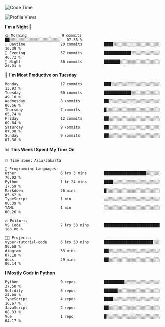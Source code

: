 <!--START_SECTION:waka-->
![Code Time](http://img.shields.io/badge/Code%20Time-1%2C479%20hrs%2037%20mins-blue)

![Profile Views](http://img.shields.io/badge/Profile%20Views-0-blue)

**I'm a Night 🦉** 

```text
🌞 Morning                9 commits           ██░░░░░░░░░░░░░░░░░░░░░░░   07.38 % 
🌆 Daytime                20 commits          ████░░░░░░░░░░░░░░░░░░░░░   16.39 % 
🌃 Evening                57 commits          ████████████░░░░░░░░░░░░░   46.72 % 
🌙 Night                  36 commits          ███████░░░░░░░░░░░░░░░░░░   29.51 % 
```
📅 **I'm Most Productive on Tuesday** 

```text
Monday                   17 commits          ███░░░░░░░░░░░░░░░░░░░░░░   13.93 % 
Tuesday                  60 commits          ████████████░░░░░░░░░░░░░   49.18 % 
Wednesday                8 commits           ██░░░░░░░░░░░░░░░░░░░░░░░   06.56 % 
Thursday                 7 commits           █░░░░░░░░░░░░░░░░░░░░░░░░   05.74 % 
Friday                   12 commits          ██░░░░░░░░░░░░░░░░░░░░░░░   09.84 % 
Saturday                 9 commits           ██░░░░░░░░░░░░░░░░░░░░░░░   07.38 % 
Sunday                   9 commits           ██░░░░░░░░░░░░░░░░░░░░░░░   07.38 % 
```


📊 **This Week I Spent My Time On** 

```text
🕑︎ Time Zone: Asia/Jakarta

💬 Programming Languages: 
Other                    6 hrs 3 mins        ███████████████████░░░░░░   76.02 % 
Python                   1 hr 24 mins        ████░░░░░░░░░░░░░░░░░░░░░   17.59 % 
Markdown                 26 mins             █░░░░░░░░░░░░░░░░░░░░░░░░   05.62 % 
TypeScript               1 min               ░░░░░░░░░░░░░░░░░░░░░░░░░   00.39 % 
YAML                     1 min               ░░░░░░░░░░░░░░░░░░░░░░░░░   00.26 % 

🔥 Editors: 
VS Code                  7 hrs 53 mins       █████████████████████████   100.00 % 

🐱‍💻 Projects: 
vyper-tutorial-code      6 hrs 50 mins       ██████████████████████░░░   86.68 % 
diagram                  33 mins             ██░░░░░░░░░░░░░░░░░░░░░░░   07.18 % 
docs                     29 mins             ██░░░░░░░░░░░░░░░░░░░░░░░   06.14 % 
```

**I Mostly Code in Python** 

```text
Python                   9 repos             █████████░░░░░░░░░░░░░░░░   37.50 % 
Solidity                 6 repos             ██████░░░░░░░░░░░░░░░░░░░   25.00 % 
TypeScript               4 repos             ████░░░░░░░░░░░░░░░░░░░░░   16.67 % 
JavaScript               2 repos             ██░░░░░░░░░░░░░░░░░░░░░░░   08.33 % 
Vue                      1 repo              █░░░░░░░░░░░░░░░░░░░░░░░░   04.17 % 
```




<!--END_SECTION:waka-->
